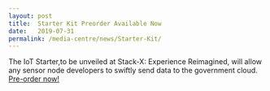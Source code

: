 ```yaml
---
layout: post
title:  Starter Kit Preorder Available Now
date:   2019-07-31
permalink: /media-centre/news/Starter-Kit/
---
```


The IoT Starter,to be unveiled at Stack-X: Experience Reimagined, will allow any sensor node developers to swiftly send data to the government cloud.
[Pre-order now!](https://go.gov.sg/iotkit-preorder)
